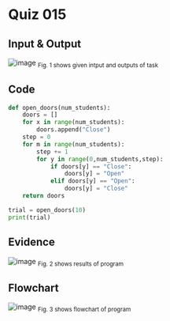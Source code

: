 # Quiz 015

## Input & Output
![image](https://github.com/Amine-Itani/Unit-1/assets/123438294/5fd3d97e-d10f-4462-8437-0b0fe1abdae4)
<sub>Fig. 1 shows given intput and outputs of task
## Code

```py
def open_doors(num_students):
    doors = []
    for x in range(num_students):
        doors.append("Close")
    step = 0
    for m in range(num_students):
        step += 1
        for y in range(0,num_students,step):
            if doors[y] == "Close":
                doors[y] = "Open"
            elif doors[y] == "Open":
                doors[y] = "Close"
    return doors

trial = open_doors(10)
print(trial)
```

## Evidence
![image](https://github.com/Amine-Itani/Unit-1/assets/123438294/13c84584-0845-45bd-8fa9-224ab332b927)
<sub>Fig. 2 shows results of program

## Flowchart
![image](https://github.com/Amine-Itani/Unit-1/assets/123438294/e7007229-a1fd-47b6-9cd8-a6aa45f6aadc)
<sub>Fig. 3 shows flowchart of program
